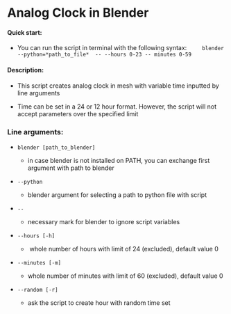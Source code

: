 # Analog Clock in Blender

#### Quick start:

- You can run the script in terminal with the following syntax:
    
    `blender --python=*path_to_file*  -- --hours 0-23 -- minutes 0-59`

#### Description:

- This script creates analog clock in mesh with variable time inputted by line arguments

- Time can be set in a 24 or 12 hour format. However, the script will not accept parameters over the specified limit


### Line arguments:

- `blender [path_to_blender]` 
    
	- in case blender is not installed on PATH, you can exchange first argument with path to blender

- `--python` 
    
	- blender argument for selecting a path to python file with script

- `--`
   
	- necessary mark for blender to ignore script variables

- `--hours [-h]` 
    
	-  whole number of hours with limit of 24 (excluded), default value 0

- `--minutes [-m]`
    
	- whole number of minutes with limit of 60 (excluded), default value 0

- `--random [-r]`
    
	- ask the script to create hour with random time set
